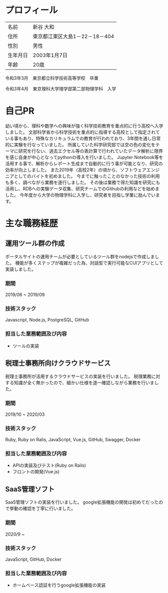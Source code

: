 # プロフィール
|          |                                | 
| -------- | ------------------------------ | 
| 名前     | 新谷 大和                        | 
| 住所     | 東京都江東区大島1－22－18－404     | 
| 性別     | 男性                            | 
| 生年月日  | 2003年1月7日                    | 
| 年齢     | 20歳                            | 


令和3年3月　東京都立科学技術高等学校　卒業

令和3年4月　東京理科大学理学部第二部物理学科　入学
# 自己PR
幼い頃から、理科や数学への興味が強く科学技術教育を重点的に行う高校へ入学しました。
文部科学省から科学技術を重点的に指導する高校として指定されている事もあり、特殊なカリキュラムでの教育が行われており、3年間を通し日常的に実験を行なっていました。
所属していた科学研究部では空の色の変化をテーマに研究を行ない、過去エクセル等の表計算で行われていたデータ解析に限界を感じ自身が中心となってpythonの導入を行いました。
Jupyter Notebook等を活用する事で、解析からレポート生成まで自動的に行う事が可能となり、研究の効率が向上しました。
また2019年（高校2年）の頃から、ソフトウェアエンジニアとしてのバイトを初めました。
今までに触ったことのなかった技術の利用も多く、調べながら業務を遂行しました。
その後は業務で得た知識を研究にも活用し、RDBへの実験データ収集、研究チームでのGithubの利用などを始めました。
今年度から大学の物理学科に入学し、研究者を目指し学業に励んでいます。
# 主な職務経歴
## 運用ツール群の作成
ポータルサイトの運用チームが必要としているツール群をnodejsで作成しました。
機能が多くステップが複雑だった為、対話型で実行可能なCUIアプリとして実装しました。
### 期間
2019/06 ~ 2019/09
### 技術スタック
Javascript, Node.js, PostgreSQL, GitHub
### 担当した業務範囲及び内容
- ツールの実装 
## 税理士事務所向けクラウドサービス
税理士事務所が活用するクラウドサービスの実装を行いました。
税理業務に対する知識が全く無かったので、細かい仕様を逐一確認しながら業務を行いました。
### 期間
2019/10 ~ 2020/03
### 技術スタック
Ruby, Ruby on Ralis, JavaScript, Vue.js, GitHub, Swagger, Docker
### 担当した業務範囲及び内容
- APIの実装及びテスト(Ruby on Rails)
- フロントの開発(Vue.js)
## SaaS管理ソフト
SaaS管理ソフトの実装を行いました。
google拡張機能の開発は初めてだったので挙動の確認を丁寧に行いました。
### 期間
2020/9 ~
### 技術スタック
JavaScript, GitHub, Docker
### 担当した業務範囲及び内容
- ホームベース認証を行うgoogle拡張機能の実装
